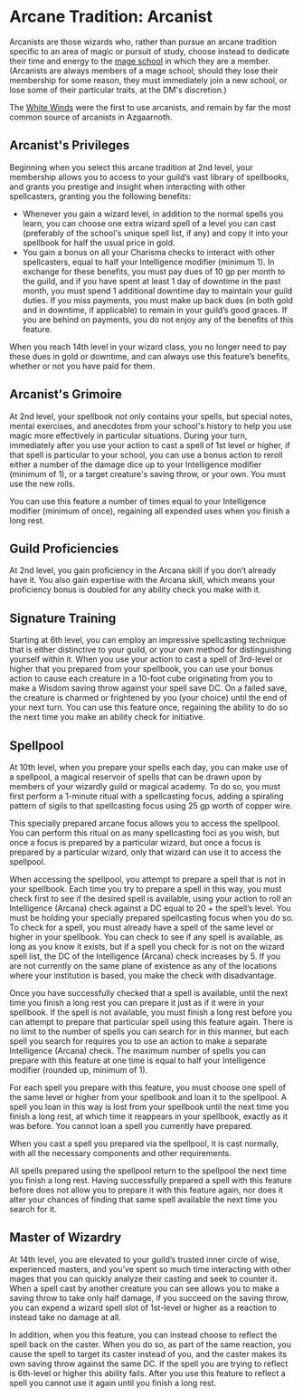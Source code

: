 # Arcane Tradition: Arcanist
Arcanists are those wizards who, rather than pursue an arcane tradition specific to an area of magic or pursuit of study, choose instead to dedicate their time and energy to the [mage school](/Organizations/MageSchools/MageSchools.md) in which they are a member. (Arcanists are always members of a mage school; should they lose their membership for some reason, they must immediately join a new school, or lose some of their particular traits, at the DM's discretion.)

The [White Winds](/Organizations/MageSchools/WhiteWinds.md) were the first to use arcanists, and remain by far the most common source of arcanists in Azgaarnoth.

## Arcanist's Privileges
Beginning when you select this arcane tradition at 2nd level, your membership allows you to access to your guild’s vast library of spellbooks, and grants you prestige and insight when interacting with other spellcasters, granting you the following benefits:
* Whenever you gain a wizard level, in addition to the normal spells you learn, you can choose one extra wizard spell of a level you can cast (preferably of the school's unique spell list, if any) and copy it into your spellbook for half the usual price in gold.
* You gain a bonus on all your Charisma checks to interact with other spellcasters, equal to half your Intelligence modifier (minimum 1).
In exchange for these benefits, you must pay dues of 10 gp per month to the guild, and if you have spent at least 1 day of downtime in the past month, you must spend 1 additional downtime day to maintain your guild duties. If you miss payments, you must make up back dues (in both gold and in downtime, if applicable) to remain in your guild’s good graces. If you are behind on payments, you do not enjoy any of the benefits of this feature. 

When you reach 14th level in your wizard class, you no longer need to pay these dues in gold or downtime, and can always use this feature’s benefits, whether or not you have paid for them.

## Arcanist's Grimoire
At 2nd level, your spellbook not only contains your spells, but special notes, mental exercises, and anecdotes from your school's history to help you use magic more effectively in particular situations. During your turn, immediately after you use your action to cast a spell of 1st level or higher, if that spell is particular to your school, you can use a bonus action to reroll either a number of the damage dice up to your Intelligence modifier (minimum of 1), or a target creature's saving throw, or your own. You must use the new rolls.

You can use this feature a number of times equal to your Intelligence modifier (minimum of once), regaining all expended uses when you finish a long rest.

## Guild Proficiencies
At 2nd level, you gain proficiency in the Arcana skill if you don’t already have it. You also gain expertise with the Arcana skill, which means your proficiency bonus is doubled for any ability check you make with it.

## Signature Training
Starting at 6th level, you can employ an impressive spellcasting technique that is either distinctive to your guild, or your own method for distinguishing yourself within it. When you use your action to cast a spell of 3rd-level or higher that you prepared from your spellbook, you can use your bonus action to cause each creature in a 10-foot cube originating from you to make a Wisdom saving throw against your spell save DC. On a failed save, the creature is charmed or frightened by you (your choice) until the end of your next turn. You can use this feature once, regaining the ability to do so the next time you make an ability check for initiative.

## Spellpool
At 10th level, when you prepare your spells each day, you can make use of a spellpool, a magical reservoir of spells that can be drawn upon by members of your wizardly guild or magical academy. To do so, you must first perform a 1-minute ritual with a spellcasting focus, adding a spiraling pattern of sigils to that spellcasting focus using 25 gp worth of copper wire.

This specially prepared arcane focus allows you to access the spellpool. You can perform this ritual on as many spellcasting foci as you wish, but once a focus is prepared by a particular wizard, but once a focus is prepared by a particular wizard, only that wizard can use it to access the spellpool.

When accessing the spellpool, you attempt to prepare a spell that is not in your spellbook. Each time you try to prepare a spell in this way, you must check first to see if the desired spell is available, using your action to roll an Intelligence (Arcana) check against a DC equal to 20 + the spell’s level. You must be holding your specially prepared spellcasting focus when you do so. To check for a spell, you must already have a spell of the same level or higher in your spellbook. You can check to see if any spell is available, as long as you know it exists, but if a spell you check for is not on the wizard spell list, the DC of the Intelligence (Arcana) check increases by 5. If you are not currently on the same plane of existence as any of the locations where your institution is based, you make the check with disadvantage.

Once you have successfully checked that a spell is available, until the next time you finish a long rest you can prepare it just as if it were in your spellbook. If the spell is not available, you must finish a long rest before you can attempt to prepare that particular spell using this feature again. There is no limit to the number of spells you can search for in this manner, but each spell you search for requires you to use an action to make a separate Intelligence (Arcana) check. The maximum number of spells you can prepare with this feature at one time is equal to half your Intelligence modifier (rounded up, minimum of 1).

For each spell you prepare with this feature, you must  choose one spell of the same level or higher from your spellbook and loan it to the spellpool. A spell you loan in this way is lost from your spellbook until the next time you finish a long rest, at which time it reappears in your spellbook, exactly as it was before. You cannot loan a spell you currently have prepared.

When you cast a spell you prepared via the spellpool, it is cast normally, with all the necessary components and other requirements.

All spells prepared using the spellpool return to the spellpool the next time you finish a long rest. Having successfully prepared a spell with this feature before does not allow you to prepare it with this feature again, nor does it alter your chances of finding that same spell available the next time you search for it.


## Master of Wizardry
At 14th level, you are elevated to your guild’s trusted inner circle of wise, experienced masters, and you’ve spent so much time interacting with other mages that you can quickly analyze their casting and seek to counter it. When a spell cast by another creature you can see allows you to make a saving throw to take only half damage, if you succeed on the saving throw, you can expend a wizard spell slot of 1st-level or higher as a reaction to instead take no damage at all.

In addition, when you this feature, you can instead choose to reflect the spell back on the caster. When you do so, as part of the same reaction, you cause the spell to target its caster instead of you, and the caster makes its own saving throw against the same DC. If the spell you are trying to reflect is 6th-level or higher this ability fails. After you use this feature to reflect a spell you
cannot use it again until you finish a long rest.
